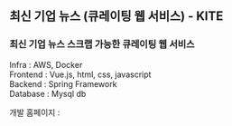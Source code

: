 ## 최신 기업 뉴스 (큐레이팅 웹 서비스) - KITE
### 최신 기업 뉴스 스크랩 가능한 큐레이팅 웹 서비스  
Infra : AWS, Docker    
Frontend : Vue.js, html, css, javascript    
Backend : Spring Framework    
Database : Mysql db    
  
개발 홈페이지 : 
